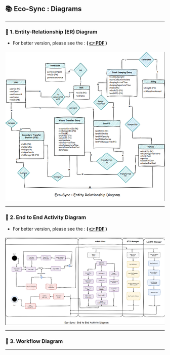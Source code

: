 ## 📚 Eco-Sync : Diagrams

<hr>

### 📑 1. Entity-Relationship (ER) Diagram

- For better version, please see the : **( [👉 PDF](./Entity%20Relationship%20Diagram/EcoSync-ER.drawio.pdf) )**

<!-- - You can also view it [here](https://app.diagrams.net/#G1g_L8rnyOr36RGzPW83tWoD-hqHwMKA1v#%7B%22pageId%22%3A%22R2lEEEUBdFMjLlhIrx00%22%7D) -->

![alt text](./Entity%20Relationship%20Diagram/image.png)

---

### 📑 2. End to End Activity Diagram

- For better version, please see the : **( [👉 PDF](./End-To-End%20Activity%20Diagram/Activity%20Diagram.pdf) )**

![alt text](./End-To-End%20Activity%20Diagram/image.png)

<!-- You can also view it [here](https://app.diagrams.net/#G1mrkuhkkVNeyLbnLKF4_s3WH2f5c3KG-N#%7B%22pageId%22%3A%22dYjFXj_nAdsBTwbrpj3l%22%7D) -->

---

### 📑 3. Workflow Diagram

<!-- - For better version, please see the : **( [👉 PDF](./End-To-End%20Activity%20Diagram/Activity%20Diagram.pdf) )** -->

<!-- ![alt text](./End-To-End%20Activity%20Diagram/image.png) -->


---
